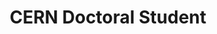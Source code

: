 ---
draft: false
name: "Emanuele Villa"
title: "CERN Doctoral Student"
description: "Hardware for T2K and DUNE, low energy and DAQ in DUNE, Neutrino Outreach Coordinator"
publicationLink: "https://inspirehep.net/authors/2171980"
avatar: {
    src: "/member-photos/emanuele.jpg",
    alt: "Emmanuele Villa"
}
publishDate: "2022-11-08 15:39"
---